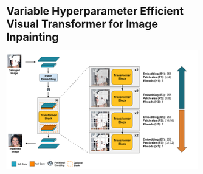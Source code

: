 # Variable Hyperparameter Efficient Visual Transformer for Image Inpainting

![VHII](images/proposal.png?raw=true)

<!-- ---------------------------------------------- -->
